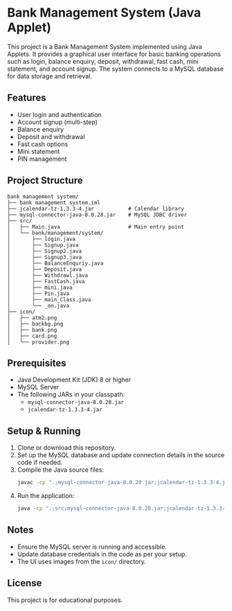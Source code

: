 # Bank Management System (Java Applet)

This project is a Bank Management System implemented using Java Applets. It provides a graphical user interface for basic banking operations such as login, balance enquiry, deposit, withdrawal, fast cash, mini statement, and account signup. The system connects to a MySQL database for data storage and retrieval.

## Features

- User login and authentication
- Account signup (multi-step)
- Balance enquiry
- Deposit and withdrawal
- Fast cash options
- Mini statement
- PIN management

## Project Structure

```
bank management system/
├── bank management system.iml
├── jcalendar-tz-1.3.3-4.jar           # Calendar library
├── mysql-connector-java-8.0.28.jar    # MySQL JDBC driver
├── src/
│   ├── Main.java                      # Main entry point
│   └── bank/management/system/
│       ├── login.java
│       ├── Signup.java
│       ├── Signup2.java
│       ├── Signup3.java
│       ├── BalanceEnquriy.java
│       ├── Deposit.java
│       ├── Withdrawl.java
│       ├── FastCash.java
│       ├── mini.java
│       ├── Pin.java
│       ├── main_Class.java
│       └── _on.java
├── icon/
│   ├── atm2.png
│   ├── backbg.png
│   ├── bank.png
│   ├── card.png
│   └── provider.png
```

## Prerequisites

- Java Development Kit (JDK) 8 or higher
- MySQL Server
- The following JARs in your classpath:
  - `mysql-connector-java-8.0.28.jar`
  - `jcalendar-tz-1.3.3-4.jar`

## Setup & Running

1. Clone or download this repository.
2. Set up the MySQL database and update connection details in the source code if needed.
3. Compile the Java source files:
   ```sh
   javac -cp ".;mysql-connector-java-8.0.28.jar;jcalendar-tz-1.3.3-4.jar" src/Main.java
   ```
4. Run the application:
   ```sh
   java -cp ".;src;mysql-connector-java-8.0.28.jar;jcalendar-tz-1.3.3-4.jar" Main
   ```

## Notes

- Ensure the MySQL server is running and accessible.
- Update database credentials in the code as per your setup.
- The UI uses images from the `icon/` directory.

## License

This project is for educational purposes.
